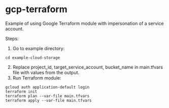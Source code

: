 # gcp-terraform
Example of using Google Terraform module with impersonation of a service account.

Steps:
1. Go to example directory:
```
cd example-cloud-storage
```
2. Replace project_id, target_service_account, bucket_name in main.tfvars file with values from the output.
3. Run Terraform module:
```
gcloud auth application-default login
terraform init
terraform plan --var-file main.tfvars
terraform apply --var-file main.tfvars
```
